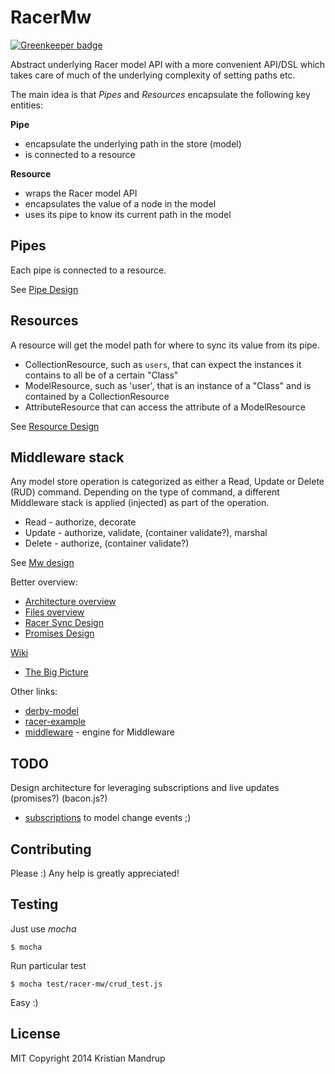 # RacerMw

[![Greenkeeper badge](https://badges.greenkeeper.io/kristianmandrup/racer-mw.svg)](https://greenkeeper.io/)

Abstract underlying Racer model API with a more convenient API/DSL which takes care of much of the underlying complexity
of setting paths etc.

The main idea is that *Pipes* and *Resources* encapsulate the following key entities:

**Pipe**

 - encapsulate the underlying path in the store (model)
 - is connected to a resource

**Resource**

- wraps the Racer model API
- encapsulates the value of a node in the model
- uses its pipe to know its current path in the model

## Pipes

Each pipe is connected to a resource.

See [Pipe Design](https://github.com/kristianmandrup/racer-mw/blob/master/lib/pipe/Pipe-Design.md)

## Resources

A resource will get the model path for where to sync its value from its pipe.

* CollectionResource, such as `users`, that can expect the instances it contains to all be of a certain "Class"
* ModelResource, such as 'user', that is an instance of a "Class" and is contained by a CollectionResource
* AttributeResource that can access the attribute of a ModelResource

See [Resource Design](https://github.com/kristianmandrup/racer-mw/blob/master/lib/resource/Resource-Design.md)

## Middleware stack

Any model store operation is categorized as either a Read, Update or Delete (RUD) command.
Depending on the type of command, a different Middleware stack is applied (injected) as part of the operation.

* Read - authorize, decorate
* Update - authorize, validate, (container validate?), marshal
* Delete - authorize, (container validate?)

See [Mw design](https://github.com/kristianmandrup/racer-mw/lib/mw/Mw-Design.md)

Better overview:

* [Architecture overview](https://github.com/kristianmandrup/racer-mw//Architecture-Overview.md)
* [Files overview](https://github.com/kristianmandrup/racer-mw/blob/master/lib/Files%20overview.md)
* [Racer Sync Design](https://github.com/kristianmandrup/racer-mw/tree/master/lib/racer/Sync-Design.md)
* [Promises Design](https://github.com/kristianmandrup/racer-mw/blob/master/Promises-Design.md)

[Wiki](https://github.com/kristianmandrup/racer-mw/wiki)

* [The Big Picture](https://github.com/kristianmandrup/racer-mw/wiki/The-big-picture)

Other links:

* [derby-model](http://derbyjs.com/#models)
* [racer-example](https://github.com/Sebmaster/racer-example)
* [middleware](https://github.com/kristianmandrup/middleware) - engine for Middleware

## TODO

Design architecture for leveraging subscriptions and live updates (promises?) (bacon.js?)

 * [subscriptions](https://github.com/kristianmandrup/racer-mw/wiki/Racer-model-subscriptions) to model change events ;)

## Contributing

Please :) Any help is greatly appreciated!

## Testing

Just use *mocha*

`$ mocha`

Run particular test

`$ mocha test/racer-mw/crud_test.js`

Easy :)


## License

MIT
Copyright 2014 Kristian Mandrup
